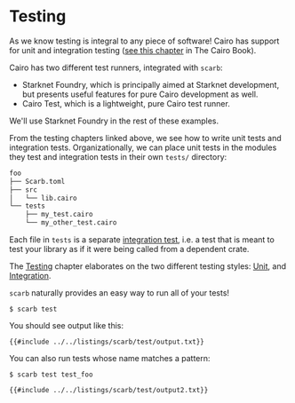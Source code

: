 # Testing

As we know testing is integral to any piece of software! Cairo has
support for unit and integration testing ([see this
chapter](https://book.cairo-lang.org/ch10-00-testing-cairo-programs.html) in The Cairo Book).

Cairo has two different test runners, integrated with `scarb`:

- Starknet Foundry, which is principally aimed at Starknet development, but presents useful features for pure Cairo development as well.
- Cairo Test, which is a lightweight, pure Cairo test runner.

We'll use Starknet Foundry in the rest of these examples.

From the testing chapters linked above, we see how to write unit tests and
integration tests. Organizationally, we can place unit tests in the modules they
test and integration tests in their own `tests/` directory:

```txt
foo
├── Scarb.toml
├── src
│   └── lib.cairo
└── tests
    ├── my_test.cairo
    └── my_other_test.cairo
```

Each file in `tests` is a separate [integration test](https://book.cairo-lang.org/ch10-02-test-organization.html#integration-tests), i.e. a test that is meant to test your library as if it were being called from a dependent crate.

The [Testing][testing] chapter elaborates on the two different testing styles:
[Unit][unit_testing], and [Integration][integration_testing].

`scarb` naturally provides an easy way to run all of your tests!

```shell
$ scarb test
```

You should see output like this:

```shell
{{#include ../../listings/scarb/test/output.txt}}
```

You can also run tests whose name matches a pattern:

```shell
$ scarb test test_foo
```

```shell
{{#include ../../listings/scarb/test/output2.txt}}
```

[testing]: ../testing.md
[unit_testing]: ../testing/unit_testing.md
[integration_testing]: ../testing/integration_testing.md
[doc_testing]: ../testing/doc_testing.md
